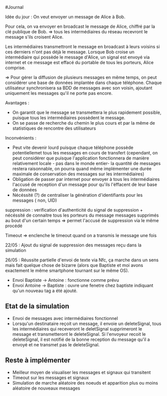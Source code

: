 #Journal

Idée du jour : 
On veut envoyer un message de Alice à Bob. 

Pour cela, on va envoyer en broadcast le message de Alice, chiffré par la clé publique de Bob.
=> tous les intermédiaires du réseau recevront le message s'ils croisent Alice.

Les intermédiaires transmettront le message en broadcast à leurs voisins si ces derniers n'ont pas déjà le message. 
Lorsque Bob croise un intermédiaire qui possède le message d'Alice, un signal est envoyé via internet et ce message 
est effacé du portable de tous les porteurs, Alice comprise.

=> Pour gérer la diffusion de plusieurs messages en même temps, on peut considérer une base de données implantée dans chaque téléphone.
Chaque utilisateur synchronisera sa BDD de messages avec son voisin, ajoutant uniquement les messages qu'il ne porte pas encore.

Avantages :
  - On garantit que le message se transmettera le plus rapidement possible, puisque tous les intermédiaires possèdent le message.
  - On se passe de recherche du chemin le plus cours et par la même de statistiques de rencontre des utilisateurs
  
Inconvénients :
  - Peut vite devenir lourd puisque chaque téléphone possède potentiellemet tous les messages en cours de transfert (cependant, on peut considérer que puisque l'application fonctionnera de manière relativement locale - pas dans le monde entier- la quantité de messages restera raisonnable, on pourra quand même implémenter une durée maximale de conservation des messages sur les intermédiaires)
  - Obligation de passer par internet pour envoyer à tous les intermédiaires l'accusé de reception d'un message pour qu'ils l'éffacent de leur base de données
  - Nécéssité (?) de centraliser la génération d'identifiants pour les messages ( non, UID)


suppression : verification d'authenticité du signal de suppression + nécéssité de connaitre tous les porteurs du message
messages supprimés au bout d'un certain temps => permet l'accusé de suppression via le même procédé


Timeout => enclenche le timeout quand on a transmis le message une fois

22/05 : Ajout du signal de suppression des messages reçu dans la simulation

26/05 : Réussite partielle d'envoi de texte via Nfc, ça marche dans un sens mais fait quelque chose de bizarre (alors que Baptiste et moi avons exactement le même smartphone tournant sur le même OS). 
- Envoi Baptiste -> Antoine : fonctionne comme prévu
- Envoi Antoine -> Baptiste : ouvre une fenetre chez baptiste indiquant qu'un nouveau tag a été ajouté.


Etat de la simulation 
---------------------
- Envoi de messages avec intermédiaires fonctionnel
- Lorsqu'un destinataire reçoit un message, il envoie un deleteSignal, tous les intermédiaires qui receveront le deletSignal supprimeront le message et transmetteront le deleteSignal. Si l'envoyeur recoit le deleteSignal, il est notifié de la bonne reception du message qu'il a envoyé et ne transmet pas le deleteSignal. 

Reste à implémenter 
-------------------
- Meilleur moyen de visualiser les messages et signaux qui transitent
- Timeout sur les messages et signaux
- Simulation de marche aléatoire des noeuds et apparition plus ou moins aléatoire de nouveaux messages
